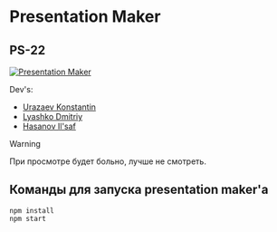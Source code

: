 # Presentation Maker
## PS-22

[![Presentation Maker](https://77.img.avito.st/image/1/zBcbkra_YP41M7D9D_XxQf4xZvSlkWFErzFi-q-pYC6sMQ)](https://docs.google.com/document/d/10EWuftunmVMHsUgF_VAgH4s31zLBPSf5_SodmoB8iJw/edit)

Dev's:
- [Urazaev Konstantin](https://github.com/Exorcistee)
- [Lyashko Dmitriy](https://github.com/KREeDo5)
- [Hasanov Il'saf](https://github.com/IlsafCreator)
> [!WARNING]
> При просмотре будет больно, лучше не смотреть.

## Команды для запуска presentation maker'а
```
npm install
npm start
```
